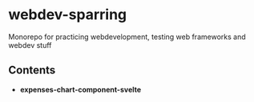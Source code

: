 # webdev-sparring
Monorepo for practicing webdevelopment, testing web frameworks and webdev stuff

## Contents

- **expenses-chart-component-svelte**  
